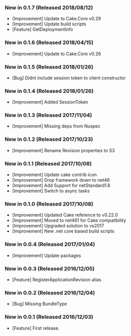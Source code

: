 ### New in 0.1.7 (Released 2018/08/12)
* [Improvement] Update to Cake.Core v0.29
* [Improvement] Update build scripts
* [Feature] GetDeploymentInfo

### New in 0.1.6 (Released 2018/04/15)
* [Improvement] Update to Cake.Core v0.26

### New in 0.1.5 (Released 2018/01/26)
* [Bug] Didnt include session token to client constructor

### New in 0.1.4 (Released 2018/01/26)
* [Improvement] Added SessionToken

### New in 0.1.3 (Released 2017/11/04)
* [Improvement] Missing deps from Nuspec

### New in 0.1.2 (Released 2017/10/23)
* [Improvement] Rename Revision properties to S3

### New in 0.1.1 (Released 2017/10/08)
* [Improvement] Update cake contrib icon
* [Improvement] Drop framework down to net46
* [Improvement] Add Support for netStandard1.6
* [Improvement] Switch to async tasks

### New in 0.1.0 (Released 2017/10/08)
* [Improvement] Updated Cake reference to v0.22.0
* [Improvement] Moved to net461 for Cake compatibility
* [Improvement] Upgraded solution to vs2017
* [Improvement] New .net core based build scripts

### New in 0.0.4 (Released 2017/01/04)
* [Improvement] Update packages

### New in 0.0.3 (Released 2016/12/05)
* [Feature] RegisterApplicationRevision alias

### New in 0.0.2 (Released 2016/12/04)
* [Bug] Missing BundleType

### New in 0.0.1 (Released 2016/12/03)
* [Feature] First release.